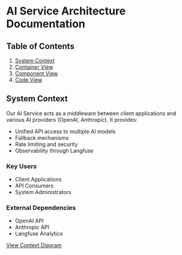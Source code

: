 # AI Service Architecture Documentation

## Table of Contents
1. [System Context](#system-context)
2. [Container View](#container-view)
3. [Component View](#component-view)
4. [Code View](#code-view)

## System Context

Our AI Service acts as a middleware between client applications and various AI providers (OpenAI, Anthropic). It provides:
- Unified API access to multiple AI models
- Fallback mechanisms
- Rate limiting and security
- Observability through Langfuse

### Key Users
- Client Applications
- API Consumers
- System Administrators

### External Dependencies
- OpenAI API
- Anthropic API
- Langfuse Analytics

[View Context Diagram](./diagrams/context.md) 